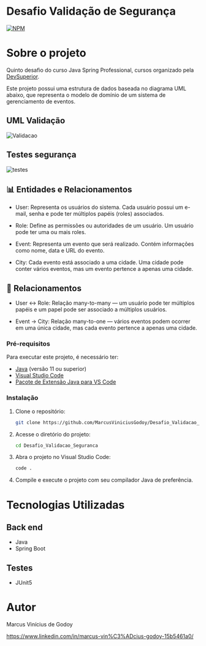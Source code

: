 # Desafio Validação de Segurança
[![NPM](https://img.shields.io/npm/l/react)](https://github.com/MarcusViniciusGodoy/Desafio_Validacao_Seguranca/blob/main/LICENSE)

# Sobre o projeto

Quinto desafio do curso Java Spring Professional, cursos organizado pela [DevSuperior](https://devsuperior.com "Site da DevSuperior").

Este projeto possui uma estrutura de dados baseada no diagrama UML abaixo, que representa o modelo de domínio de um sistema de gerenciamento de eventos.

## UML Validação
![Validacao](https://github.com/MarcusViniciusGodoy/assets/blob/main/Validacao.PNG)

## Testes segurança
![testes](https://github.com/MarcusViniciusGodoy/assets/blob/main/testeSeguranca.PNG)

## 📊 Entidades e Relacionamentos
- User: Representa os usuários do sistema. Cada usuário possui um e-mail, senha e pode ter múltiplos papéis (roles) associados.

- Role: Define as permissões ou autoridades de um usuário. Um usuário pode ter uma ou mais roles.

- Event: Representa um evento que será realizado. Contém informações como nome, data e URL do evento.

- City: Cada evento está associado a uma cidade. Uma cidade pode conter vários eventos, mas um evento pertence a apenas uma cidade.

## 🔗 Relacionamentos
- User ↔ Role: Relação many-to-many — um usuário pode ter múltiplos papéis e um papel pode ser associado a múltiplos usuários.

- Event → City: Relação many-to-one — vários eventos podem ocorrer em uma única cidade, mas cada evento pertence a apenas uma cidade.

### Pré-requisitos
 Para executar este projeto, é necessário ter:
 - [Java](https://www.oracle.com/java/technologies/javase-jdk11-downloads.html) (versão 11 ou superior)
 - [Visual Studio Code](https://code.visualstudio.com/)
 - [Pacote de Extensão Java para VS Code](https://marketplace.visualstudio.com/items?itemName=vscjava.vscode-java-pack)

### Instalação
 
 1. Clone o repositório:
    ```bash
    git clone https://github.com/MarcusViniciusGodoy/Desafio_Validacao_Seguranca.git
    ```
 
 2. Acesse o diretório do projeto:
    ```bash
    cd Desafio_Validacao_Seguranca
    ```
 
 3. Abra o projeto no Visual Studio Code:
    ```bash
    code .
    ```
 
 4. Compile e execute o projeto com seu compilador Java de preferência.

# Tecnologias Utilizadas
## Back end
- Java
- Spring Boot

## Testes 
- JUnit5

# Autor
Marcus Vinícius de Godoy 

https://www.linkedin.com/in/marcus-vin%C3%ADcius-godoy-15b5461a0/
